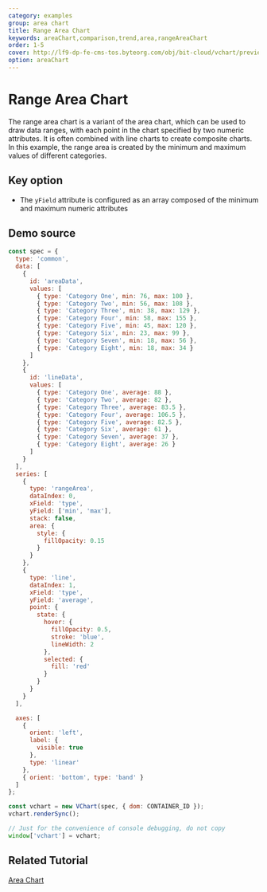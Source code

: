 ```yaml
---
category: examples
group: area chart
title: Range Area Chart
keywords: areaChart,comparison,trend,area,rangeAreaChart
order: 1-5
cover: http://lf9-dp-fe-cms-tos.byteorg.com/obj/bit-cloud/vchart/preview/area-chart/range-area.png
option: areaChart
---
```


# Range Area Chart

The range area chart is a variant of the area chart, which can be used to draw data ranges, with each point in the chart specified by two numeric attributes.
It is often combined with line charts to create composite charts.
In this example, the range area is created by the minimum and maximum values of different categories.

## Key option

- The `yField` attribute is configured as an array composed of the minimum and maximum numeric attributes

## Demo source

```javascript livedemo
const spec = {
  type: 'common',
  data: [
    {
      id: 'areaData',
      values: [
        { type: 'Category One', min: 76, max: 100 },
        { type: 'Category Two', min: 56, max: 108 },
        { type: 'Category Three', min: 38, max: 129 },
        { type: 'Category Four', min: 58, max: 155 },
        { type: 'Category Five', min: 45, max: 120 },
        { type: 'Category Six', min: 23, max: 99 },
        { type: 'Category Seven', min: 18, max: 56 },
        { type: 'Category Eight', min: 18, max: 34 }
      ]
    },
    {
      id: 'lineData',
      values: [
        { type: 'Category One', average: 88 },
        { type: 'Category Two', average: 82 },
        { type: 'Category Three', average: 83.5 },
        { type: 'Category Four', average: 106.5 },
        { type: 'Category Five', average: 82.5 },
        { type: 'Category Six', average: 61 },
        { type: 'Category Seven', average: 37 },
        { type: 'Category Eight', average: 26 }
      ]
    }
  ],
  series: [
    {
      type: 'rangeArea',
      dataIndex: 0,
      xField: 'type',
      yField: ['min', 'max'],
      stack: false,
      area: {
        style: {
          fillOpacity: 0.15
        }
      }
    },
    {
      type: 'line',
      dataIndex: 1,
      xField: 'type',
      yField: 'average',
      point: {
        state: {
          hover: {
            fillOpacity: 0.5,
            stroke: 'blue',
            lineWidth: 2
          },
          selected: {
            fill: 'red'
          }
        }
      }
    }
  ],

  axes: [
    {
      orient: 'left',
      label: {
        visible: true
      },
      type: 'linear'
    },
    { orient: 'bottom', type: 'band' }
  ]
};

const vchart = new VChart(spec, { dom: CONTAINER_ID });
vchart.renderSync();

// Just for the convenience of console debugging, do not copy
window['vchart'] = vchart;
```

## Related Tutorial

[Area Chart](link)

```

```
